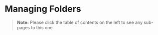 [title]: # (Managing Folders)
[tags]: # (Folder)
[priority]: # (1000)

# Managing Folders

> **Note:** Please click the table of contents on the left to see any sub-pages to this one.
